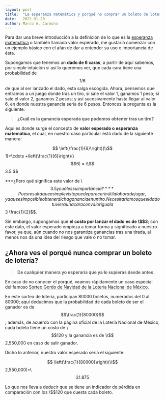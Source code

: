```yaml
---
layout: post
title:  "La esperanza matemática y porqué no comprar un boleto de lotería"
date:   2022-01-20
author: Marco A. Carmona
---
```


Para dar una breve introducción a la definición de lo que es la [esperanza matemática](https://es.wikipedia.org/wiki/Esperanza_(matem%C3%A1tica)) o también llamada valor esperado, me gustaría comenzar con un ejemplo básico con el afán de dar a entender su uso e importancia de ésta.

Supongamos que tenemos un **dado de 6 caras**; a partir de aquí sabemos, por simple intuición si así lo queremos ver, que cada cara tiene una probabilidad de $$1 / 6$$ de que al ser lanzado el dado, esta salga escogida. Ahora, pensemos que entramos a un juego donde tras un tiro, si sale el valor 1, ganamos 1 peso; si sale el valor 2, ganamos 2 pesos; y así sucesivamente hasta llegar al valor 6, en donde nuestra ganancia sería de 6 pesos. Entonces la pregunta es la siguiente:

> **¿Cuál es la ganancia esperada que podemos obtener tras un tiro?**

Aquí es donde surge el concepto de **valor esperado o esperanza matemática**, el cual, en nuestro caso particular está dado de la siguiente manera:

$$
\left(\frac{1}{6}\right)(\\$$1)+\cdots +\left(\frac{1}{6}\right)(\\$$6) = \\$$3.5
$$

***¿Pero qué significa este valor de \\$$3.5 y cuál es su importancia?*** Pues resulta que a simple vista puede parecer inútil a la hora de jugar, ya que es imposible obtener dicha ganancia en un tiro. Necesitaríamos que el dado tuviera una cara con valor igual a $$3 \frac{1}{2}$$.

Sin embargo, supongamos que **el costo por lanzar el dado es de \\$$3**; con este dato, el valor esperado empieza a tomar forma y significado a nuestro favor, ya que, aún cuando no nos garantiza ganancias tras una tirada, al menos nos da una idea del riesgo que vale o no tomar.

## ¿Ahora ves el porqué nunca comprar un boleto de lotería?

> **De cualquier manera yo esperaría que ya lo supieras desde antes.**

En caso de no conocer el porqué, veamos rápidamente un caso especial del famoso [Sorteo Gordo de Navidad de la Lotería Nacional de México](http://www.lotenal.gob.mx/Comercial/gordo.html).

En este sorteo de lotería, participan 80000 boletos, numerados del 0 al 80000; aquí deducimos que la probabilidad de cada boleto de ser el ganador es de $$\frac{1}{80000}$$; además, de acuerdo con la página oficial de la Lotería Nacional de México, cada boleto tiene un costo de \\$$120 y la ganancia es de \\$$2,550,000 en caso de salir ganador.

Dicho lo anterior, nuestro valor esperado sería el siguiente:

$$
\left(\frac{1}{80000}\right)(\\$$2,550,000)=\\$$31.875
$$

Lo que nos lleva a deducir que se tiene un indicador de pérdida en comparación con los \\$$120 que cuesta cada boleto.